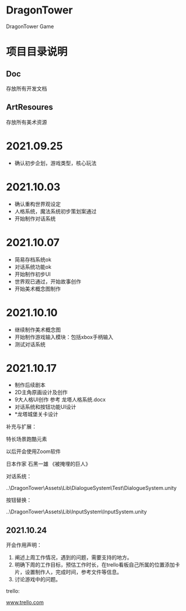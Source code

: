 # DragonTower
DragonTower Game



# 项目目录说明

## Doc

存放所有开发文档

## ArtResoures

存放所有美术资源









# 2021.09.25

- 确认初步企划，游戏类型，核心玩法



# 2021.10.03

- 确认重构世界观设定
- 人格系统，魔法系统初步策划案通过
- 开始制作对话系统



# 2021.10.07

- 简易存档系统ok
- 对话系统功能ok
- 开始制作初步UI
- 世界观已通过，开始故事创作
- 开始美术概念图制作



# 2021.10.10

- 继续制作美术概念图
- 开始制作游戏输入模块：包括xbox手柄输入
- 测试对话系统

# 2021.10.17

- 制作后续剧本
- 2D主角原画设计及创作
- 9大人格UI创作  参考   龙塔人格系统.docx
- 对话系统和按钮功能UI设计
- *龙塔城堡关卡设计

补充与扩展：

特长场景跑酷元素

以后开会使用Zoom软件

日本作家    石黑一雄  《被掩埋的巨人》

对话系统：

..\DragonTower\Assets\Lib\DialogueSystem\Test\DialogueSystem.unity

按钮替换：

..\DragonTower\Assets\Lib\InputSystem\InputSystem.unity

## 2021.10.24

开会作用声明：

1. 阐述上周工作情况，遇到的问题，需要支持的地方。
2. 明确下周的工作目标，预估工作时长，在trello看板自己所属的位置添加卡片，设置制作人，完成时间，参考文件等信息。
3. 讨论游戏中的问题。

trello:

www.trello.com

